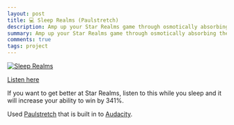 ```yaml
---
layout: post
title: 💻 Sleep Realms (Paulstretch)
description: Amp up your Star Realms game through osmotically absorbing the epic music.
summary: Amp up your Star Realms game through osmotically absorbing the epic music.
comments: true
tags: project
---
```


[![Sleep Realms](https://i.ytimg.com/vi/ie5z6AsEMQU/hqdefault.jpg)](https://www.youtube.com/watch?v=ie5z6AsEMQU)

[Listen here](https://www.youtube.com/watch?v=ie5z6AsEMQU)

If you want to get better at Star Realms, listen to this while you sleep and it will increase your ability to win by 341%.

Used [Paulstretch](http://hypermammut.sourceforge.net/paulstretch/) that is built in to [Audacity](https://www.audacityteam.org/).

<!-- - _202XXXXX: Update format_ -->